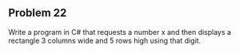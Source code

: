 ## Problem 22

Write a program in C# that requests a number x and then displays a rectangle 3 columns wide and 5 rows high using that digit.